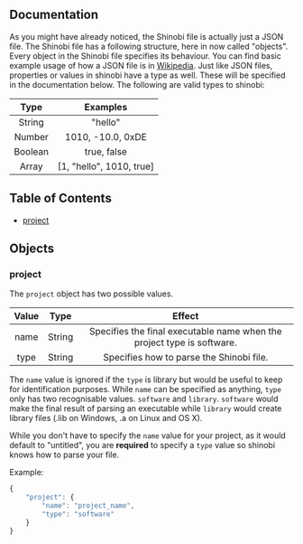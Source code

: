 ## Documentation

As you might have already noticed, the Shinobi file is actually just a JSON file. The Shinobi file has a following structure,
here in now called "objects". Every object in the Shinobi file specifies its behaviour. You can find basic example usage of 
how a JSON file is in [Wikipedia](http://en.wikipedia.org/wiki/JSON). Just like JSON files, properties or values in shinobi 
have a type as well. These will be specified in the documentation below. The following are valid types to shinobi:

|Type   |Examples                  |
|:-----:|:------------------------:|
|String |"hello"                   |
|Number |1010, -10.0, 0xDE         |
|Boolean|true, false               |
|Array  |[1, "hello", 1010, true]  |


## Table of Contents

- [project](#project)

## Objects

### project

The `project` object has two possible values. 

|Value   |Type   | Effect                                                                |
|:------:|:-----:|:---------------------------------------------------------------------:|
|name    |String |Specifies the final executable name when the project type is software. |
|type    |String |Specifies how to parse the Shinobi file.                               |


The `name` value is ignored if the `type` is library but would be useful to keep for identification purposes. While `name` 
can be specified as anything, `type` only has two recognisable values. `software` and `library`. `software` would
make the final result of parsing an executable while `library` would create library files (.lib on Windows, .a on Linux and OS X).

While you don't have to specify the `name` value for your project, as it would default to "untitled", you are **required** to specify
a `type` value so shinobi knows how to parse your file.

Example:

```js
{
    "project": {
        "name": "project_name",
        "type": "software"
    }
}
```



